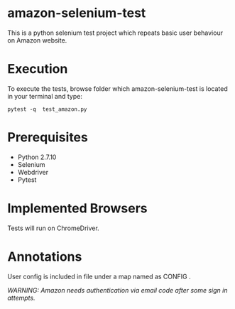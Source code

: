 # amazon-selenium-test

This is a python selenium test project which repeats basic user behaviour on Amazon website. 

# Execution

To execute the tests, browse folder which amazon-selenium-test is located in your terminal 
and type:

```
pytest -q  test_amazon.py 
```

# Prerequisites

* Python 2.7.10
* Selenium
* Webdriver
* Pytest


# Implemented Browsers

Tests will run on ChromeDriver.


# Annotations

User config is included in file under a map named as CONFIG . 

*WARNING: Amazon needs authentication via email code after some sign in attempts.*


